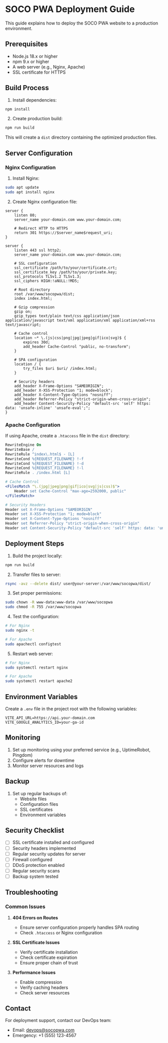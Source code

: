 # SOCO PWA Deployment Guide

This guide explains how to deploy the SOCO PWA website to a production environment.

## Prerequisites

- Node.js 18.x or higher
- npm 9.x or higher
- A web server (e.g., Nginx, Apache)
- SSL certificate for HTTPS

## Build Process

1. Install dependencies:
```bash
npm install
```

2. Create production build:
```bash
npm run build
```

This will create a `dist` directory containing the optimized production files.

## Server Configuration

### Nginx Configuration

1. Install Nginx:
```bash
sudo apt update
sudo apt install nginx
```

2. Create Nginx configuration file:
```nginx
server {
    listen 80;
    server_name your-domain.com www.your-domain.com;
    
    # Redirect HTTP to HTTPS
    return 301 https://$server_name$request_uri;
}

server {
    listen 443 ssl http2;
    server_name your-domain.com www.your-domain.com;

    # SSL configuration
    ssl_certificate /path/to/your/certificate.crt;
    ssl_certificate_key /path/to/your/private.key;
    ssl_protocols TLSv1.2 TLSv1.3;
    ssl_ciphers HIGH:!aNULL:!MD5;

    # Root directory
    root /var/www/socopwa/dist;
    index index.html;

    # Gzip compression
    gzip on;
    gzip_types text/plain text/css application/json application/javascript text/xml application/xml application/xml+rss text/javascript;

    # Cache control
    location ~* \.(js|css|png|jpg|jpeg|gif|ico|svg)$ {
        expires 30d;
        add_header Cache-Control "public, no-transform";
    }

    # SPA configuration
    location / {
        try_files $uri $uri/ /index.html;
    }

    # Security headers
    add_header X-Frame-Options "SAMEORIGIN";
    add_header X-XSS-Protection "1; mode=block";
    add_header X-Content-Type-Options "nosniff";
    add_header Referrer-Policy "strict-origin-when-cross-origin";
    add_header Content-Security-Policy "default-src 'self' https: data: 'unsafe-inline' 'unsafe-eval';";
}
```

### Apache Configuration

If using Apache, create a `.htaccess` file in the `dist` directory:
```apache
RewriteEngine On
RewriteBase /
RewriteRule ^index\.html$ - [L]
RewriteCond %{REQUEST_FILENAME} !-f
RewriteCond %{REQUEST_FILENAME} !-d
RewriteCond %{REQUEST_FILENAME} !-l
RewriteRule . /index.html [L]

# Cache Control
<FilesMatch "\.(jpg|jpeg|png|gif|ico|svg|js|css)$">
    Header set Cache-Control "max-age=2592000, public"
</FilesMatch>

# Security Headers
Header set X-Frame-Options "SAMEORIGIN"
Header set X-XSS-Protection "1; mode=block"
Header set X-Content-Type-Options "nosniff"
Header set Referrer-Policy "strict-origin-when-cross-origin"
Header set Content-Security-Policy "default-src 'self' https: data: 'unsafe-inline' 'unsafe-eval';"
```

## Deployment Steps

1. Build the project locally:
```bash
npm run build
```

2. Transfer files to server:
```bash
rsync -avz --delete dist/ user@your-server:/var/www/socopwa/dist/
```

3. Set proper permissions:
```bash
sudo chown -R www-data:www-data /var/www/socopwa
sudo chmod -R 755 /var/www/socopwa
```

4. Test the configuration:
```bash
# For Nginx
sudo nginx -t

# For Apache
sudo apachectl configtest
```

5. Restart web server:
```bash
# For Nginx
sudo systemctl restart nginx

# For Apache
sudo systemctl restart apache2
```

## Environment Variables

Create a `.env` file in the project root with the following variables:
```env
VITE_API_URL=https://api.your-domain.com
VITE_GOOGLE_ANALYTICS_ID=your-ga-id
```

## Monitoring

1. Set up monitoring using your preferred service (e.g., UptimeRobot, Pingdom)
2. Configure alerts for downtime
3. Monitor server resources and logs

## Backup

1. Set up regular backups of:
   - Website files
   - Configuration files
   - SSL certificates
   - Environment variables

## Security Checklist

- [ ] SSL certificate installed and configured
- [ ] Security headers implemented
- [ ] Regular security updates for server
- [ ] Firewall configured
- [ ] DDoS protection enabled
- [ ] Regular security scans
- [ ] Backup system tested

## Troubleshooting

### Common Issues

1. **404 Errors on Routes**
   - Ensure server configuration properly handles SPA routing
   - Check `.htaccess` or Nginx configuration

2. **SSL Certificate Issues**
   - Verify certificate installation
   - Check certificate expiration
   - Ensure proper chain of trust

3. **Performance Issues**
   - Enable compression
   - Verify caching headers
   - Check server resources

## Contact

For deployment support, contact our DevOps team:
- Email: devops@socopwa.com
- Emergency: +1 (555) 123-4567
